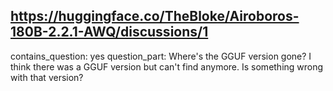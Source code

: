 ## https://huggingface.co/TheBloke/Airoboros-180B-2.2.1-AWQ/discussions/1

contains_question: yes
question_part: Where's the GGUF version gone? I think there was a GGUF version but can't find anymore. Is something wrong with that version?
